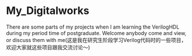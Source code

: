 # My_Digitalworks
There are some parts of my projects when I am learning the VerilogHDL during my period time of postgraduate. Welcome anybody come and view, or discuss them with me(这是我在研究生阶段学习Verilog代码时的一些项目，欢迎大家就这些项目跟我交流讨论～)
